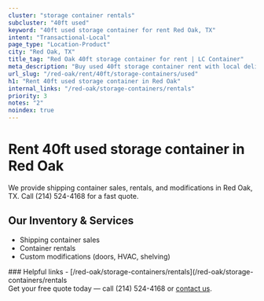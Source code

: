 ```yaml
---
cluster: "storage container rentals"
subcluster: "40ft used"
keyword: "40ft used storage container for rent Red Oak, TX"
intent: "Transactional-Local"
page_type: "Location-Product"
city: "Red Oak, TX"
title_tag: "Red Oak 40ft storage container for rent | LC Container"
meta_description: "Buy used 40ft storage container rent with local delivery in Red Oak, TX. LC Container — local Since 2003. Request a fast quote today."
url_slug: "/red-oak/rent/40ft/storage-containers/used"
h1: "Rent 40ft used storage container in Red Oak"
internal_links: "/red-oak/storage-containers/rentals"
priority: 3
notes: "2"
noindex: true
---
```


# Rent 40ft used storage container in Red Oak

We provide shipping container sales, rentals, and modifications in Red Oak, TX. Call (214) 524-4168 for a fast quote.

## Our Inventory & Services
- Shipping container sales
- Container rentals
- Custom modifications (doors, HVAC, shelving)

<div data-section="internal-links">
### Helpful links
- [/red-oak/storage-containers/rentals](/red-oak/storage-containers/rentals
</div>

<div data-section="cta">
Get your free quote today — call (214) 524-4168 or <a href="/contact">contact us</a>.
</div>

<script type="application/ld+json">{"@context":"https://schema.org","@type":"FAQPage","mainEntity":[{"@type":"Question","name":"How much does delivery cost in Red Oak, TX?","acceptedAnswer":{"@type":"Answer","text":"Delivery costs vary by distance and container size. Most deliveries in Red Oak, TX range from $150-$300. Call (214) 524-4168 for an exact quote based on your specific location."}},{"@type":"Question","name":"Do you offer financing or payment plans?","acceptedAnswer":{"@type":"Answer","text":"We accept major credit cards, checks, and can discuss commercial terms for bulk purchases. Call (214) 524-4168 to discuss options."}},{"@type":"Question","name":"Can you customize containers in Red Oak, TX?","acceptedAnswer":{"@type":"Answer","text":"Yes — we perform modifications like doors, HVAC, insulation, and shelving. Request a custom quote at (214) 524-4168 or via our contact form."}}]}</script>
